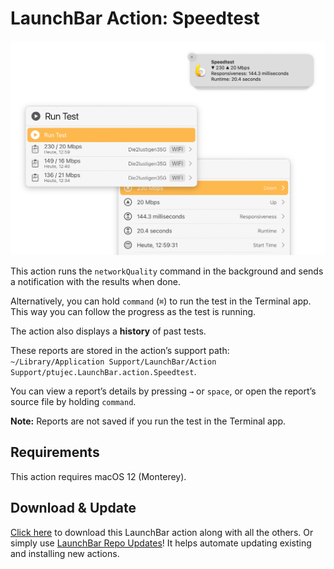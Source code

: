 # LaunchBar Action: Speedtest

<img src="01.png" width="881"/> 

This action runs the `networkQuality` command in the background and sends a notification with the results when done.

Alternatively, you can hold `command` (`⌘`) to run the test in the Terminal app. This way you can follow the progress as the test is running.

The action also displays a **history** of past tests.

These reports are stored in the action’s support path: `~/Library/Application Support/LaunchBar/Action Support/ptujec.LaunchBar.action.Speedtest`.

You can view a report’s details by pressing `→` or `space`, or open the report’s source file by holding `command`.

**Note:** Reports are not saved if you run the test in the Terminal app.

## Requirements 

This action requires macOS 12 (Monterey).

## Download & Update

[Click here](https://github.com/Ptujec/LaunchBar/archive/refs/heads/master.zip) to download this LaunchBar action along with all the others. Or simply use [LaunchBar Repo Updates](https://github.com/Ptujec/LaunchBar/tree/master/LB-Repo-Updates#launchbar-repo-updates-action)! It helps automate updating existing and installing new actions.